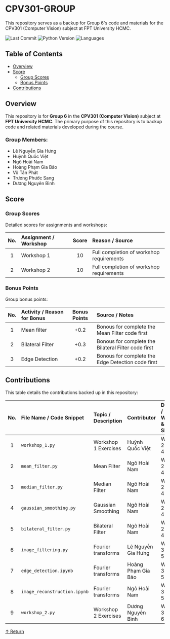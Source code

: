 # CPV301-GROUP

This repository serves as a backup for Group 6's code and materials for the CPV301 (Computer Vision) subject at FPT University HCMC.

![Last Commit](https://img.shields.io/badge/last%20commit-today-555555.svg)
![Python Version](https://img.shields.io/badge/python-100.0%25-blue.svg)
![Languages](https://img.shields.io/badge/languages-1-lightgrey.svg)

## Table of Contents

*   [Overview](#overview)
*   [Score](#score)
    *   [Group Scores](#group-scores)
    *   [Bonus Points](#bonus-points)
*   [Contributions](#contributions)

## Overview

This repository is for **Group 6** in the **CPV301 (Computer Vision)** subject at **FPT University HCMC**.
The primary purpose of this repository is to backup code and related materials developed during the course.

### Group Members:
- Lê Nguyễn Gia Hưng
- Huỳnh Quốc Việt
- Ngô Hoài Nam
- Hoàng Phạm Gia Bảo
- Võ Tấn Phát
- Trương Phước Sang
- Dương Nguyên Bình

## Score

### Group Scores
Detailed scores for assignments and workshops:

| No. | Assignment / Workshop | Score | Reason / Source                          |
|:---:|:----------------------|:-----:|:-----------------------------------------|
| 1   | Workshop 1            | 10    | Full completion of workshop requirements |
| 2   | Workshop 2            | 10    | Full completion of workshop requirements |

### Bonus Points
Group bonus points:

| No. | Activity / Reason for Bonus | Bonus Points | Source / Notes                                         |
|:---:|:----------------------------|:------------:|:-------------------------------------------------------|
| 1   | Mean filter                 | +0.2         | Bonous for complete the Mean Filter code first         |
| 2   | Bilateral Filter            | +0.3         | Bonous for complete the Bilateral Filter code first    |
| 3   | Edge Detection              | +0.2         | Bonous for complete the Edge Detection code first      |

## Contributions

This table details the contributions backed up in this repository:

| No. | File Name / Code Snippet       | Topic / Description     | Contributor            | Date / Week & Slot |
|:---:|:-------------------------------|:------------------------|:-----------------------|:-------------------|
| 1   | `workshop_1.py`                | Workshop 1 Exercises    | Huỳnh Quốc Việt        | Week 2 Slot 4      |
| 2   | `mean_filter.py`               | Mean Filter             | Ngô Hoài Nam           | Week 2 Slot 4      |
| 3   | `median_filter.py`             | Median Filter           | Ngô Hoài Nam           | Week 2 Slot 4      |
| 4   | `gaussian_smoothing.py`        | Gaussian Smoothing      | Ngô Hoài Nam           | Week 2 Slot 4      |
| 5   | `bilateral_filter.py`          | Bilateral Filter        | Ngô Hoài Nam           | Week 2 Slot 4      |
| 6   | `image_filtering.py`           | Fourier transforms      | Lê Nguyễn Gia Hưng     | Week 3 Slot 5      |
| 7   | `edge_detection.ipynb`         | Fourier transforms      | Hoàng Phạm Gia Bảo     | Week 3 Slot 5      |
| 8   | `image_reconstruction.ipynb`   | Fourier transforms      | Ngô Hoài Nam           | Week 3 Slot 5      |
| 9   | `workshop_2.py`                | Workshop 2 Exercises    | Dương Nguyên Bình      | Week 3 Slot 6      |

[↑ Return](#cpv301-group)